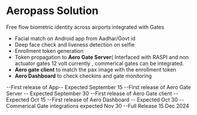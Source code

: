 # Aeropass Solution 
Free flow biometric identity across airports integrated with Gates
- Facial match on Android app from Aadhar/Govt id
- Deep face check and liveness detection on selfie
- Enrollment token generation
- Token propagation to <b>Aero Gate Server</b>( Interfaced with RASPI and non actuator gates 12 volt currently , commerical gates can be integrated.
- <b>Aero gate client</b> to match the pax image with the enrollment token
- <b>Aero Dashboard</b> to check checkins and gate monitoring

--First release of App-- Expected September 15
--First release of Aero Gate Server -- Expected September 30
--First release of Aero Gate client -- Expected Oct 15
--First release of Aero Dashboard -- Expected Oct 30 
--Commerical Gate integrations expected Nov 30 
--Full Release 15 Dec 2024 
